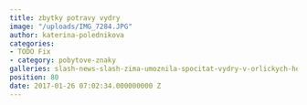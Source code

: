 ```yaml
---
title: zbytky potravy vydry
image: "/uploads/IMG_7284.JPG"
author: katerina-polednikova
categories:
- TODO Fix
- category: pobytove-znaky
galleries: slash-news-slash-zima-umoznila-spocitat-vydry-v-orlickych-horach
position: 80
date: 2017-01-26 07:02:34.000000000 Z
---
```

